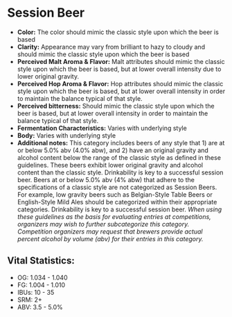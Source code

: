 # Session Beer

- **Color:** The color should mimic the classic style upon which the beer is based
- **Clarity:** Appearance may vary from brilliant to hazy to cloudy and should mimic the classic style upon which the beer is based
- **Perceived Malt Aroma & Flavor:** Malt attributes should mimic the classic style upon which the beer is based, but at lower overall intensity due to lower original gravity.
- **Perceived Hop Aroma & Flavor:** Hop attributes should mimic the classic style upon which the beer is based, but at lower overall intensity in order to maintain the balance typical of that style.
- **Perceived bitterness:** Should mimic the classic style upon which the beer is based, but at lower overall intensity in order to maintain the balance typical of that style.
- **Fermentation Characteristics:** Varies with underlying style
- **Body:** Varies with underlying style
- **Additional notes:** This category includes beers of any style that 1) are at or below 5.0% abv (4.0% abw), and 2) have an original gravity and alcohol content below the range of the classic style as defined in these guidelines. These beers exhibit lower original gravity and alcohol content than the classic style. Drinkability is key to a successful session beer. Beers at or below 5.0% abv (4% abw) that adhere to the specifications of a classic style are not categorized as Session Beers. For example, low gravity beers such as Belgian-Style Table Beers or English-Style Mild Ales should be categorized within their appropriate categories. Drinkability is key to a successful session beer. _When using these guidelines as the basis for evaluating entries at competitions, organizers may wish to further subcategorize this category. Competition organizers may request that brewers provide actual percent alcohol by volume (abv) for their entries in this category._

## Vital Statistics:

- OG: 1.034 - 1.040
- FG: 1.004 - 1.010
- IBUs: 10 - 35
- SRM: 2+
- ABV: 3.5 - 5.0%
